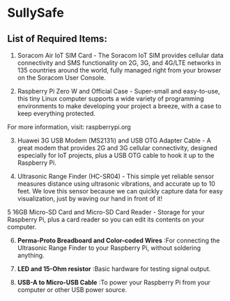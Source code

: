 # SullySafe


## List of Required Items: 
1. Soracom Air IoT SIM Card - The Soracom IoT SIM provides cellular data connectivity and SMS functionality on 2G, 3G, and 4G/LTE networks in 135 countries around the world, fully managed right from your browser on the Soracom User Console.

2. Raspberry Pi Zero W and Official Case - Super-small and easy-to-use, this tiny Linux computer supports a wide variety of programming environments to make developing your project a breeze, with a case to keep everything protected.

For more information, visit: raspberrypi.org

3. Huawei 3G USB Modem (MS2131i) and USB OTG Adapter Cable - A great modem that provides 2G and 3G cellular connectivity, designed especially for IoT projects, plus a USB OTG cable to hook it up to the Raspberry Pi.

4. Ultrasonic Range Finder (HC-SR04) - This simple yet reliable sensor measures distance using ultrasonic vibrations, and accurate up to 10 feet. We love this sensor because we can quickly capture data for easy visualization, just by waving our hand in front of it!

5 16GB Micro-SD Card and Micro-SD Card Reader - Storage for your Raspberry Pi, plus a card reader so you can edit its contents on your computer.

6. **Perma-Proto Breadboard and Color-coded Wires** :For connecting the Ultrasonic Range Finder to your Raspberry Pi, without soldering anything.

7. **LED and 15-Ohm resistor** :Basic hardware for testing signal output.

8. **USB-A to Micro-USB Cable** :To power your Raspberry Pi from your computer or other USB power source.


